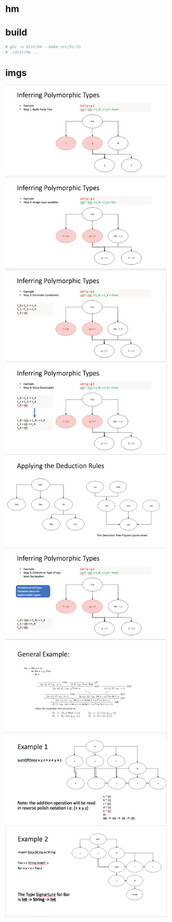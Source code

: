# hm

# build
```bash
# ghc -o dist/hm --make src/hs.hs
# ./dist/hm ...
```

# imgs
![](https://github.com/seanwestfall/hm/blob/master/img/img_1.png)
![](https://github.com/seanwestfall/hm/blob/master/img/img_2.png)
![](https://github.com/seanwestfall/hm/blob/master/img/img_3.png)
![](https://github.com/seanwestfall/hm/blob/master/img/img_9.png)
![](https://github.com/seanwestfall/hm/blob/master/img/img_4.png)
![](https://github.com/seanwestfall/hm/blob/master/img/img_5.png)
![](https://github.com/seanwestfall/hm/blob/master/img/img_6.png)
![](https://github.com/seanwestfall/hm/blob/master/img/img_7.png)
![](https://github.com/seanwestfall/hm/blob/master/img/img_8.png)
